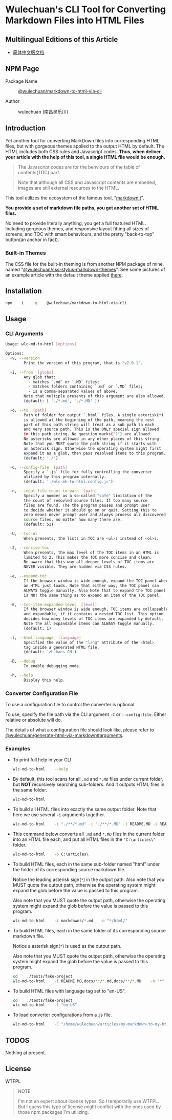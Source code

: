 # Wulechuan's CLI Tool for Converting Markdown Files into HTML Files


## Multilingual Editions of this Article

- [简体中文版文档](./ReadMe.zh-hans-CN.md)




## NPM Page

<dl>
<dt>Package Name</dt>
<dd>

[@wulechuan/markdown-to-html-via-cli](https://www.npmjs.com/package/@wulechuan/markdown-to-html-via-cli)

</dd>
<dt>Author</dt>
<dd><p>wulechuan (南昌吴乐川)</p></dd>
</dl>




## Introduction

Yet another tool for converting MarkDown files into corresponding HTML files, but with gorgeous themes applied to the output HTML by default. The HTML includes both CSS rules and Javascript codes. **Thus, when deliver your article with the help of this tool, a single HTML file would be enough.**

> The Javascript codes are for the behviours of the table of contents(TOC) part.

> Note that although all CSS and Javascript contents are embeded, images are still external resources to the HTML.

This tool utilizes the ecosystem of the famous tool, "[markdownIt](https://www.npmjs.com/package/markdown-it)".

**You provide a set of markdown file paths, you get another set of HTML files.**

No need to provide literally anything, you get a full featured HTML. Including gorgeous themes, and responsive layout fitting all sizes of screens, and TOC with smart behaviours, and the pretty "back-to-top" button(an anchor in fact).


### Built-in Themes

The CSS file for the built-in theming is from another NPM package of mine, named "[@wulechuan/css-stylus-markdown-themes](https://www.npmjs.com/package/@wulechuan/css-stylus-markdown-themes)". See some pictures of an example article with the default theme applied [there](https://github.com/wulechuan/wulechuan-themes-for-htmls-via-markdowns/blob/master/docs/refs/en-US/application-examples.md).


## Installation

```bash
npm    i    -g    @wulechuan/markdown-to-html-via-cli
```


## Usage

### CLI Arguments

```bash
Usage: wlc-md-to-html [options]

Options:
  -v, --version
        Print the version of this program, that is "v2.0.1".

  -i, --from  [globs]
        Any glob that:
          - matches `.md` or `.MD` files;
          - matches folders containing `.md` or `.MD` files;
          - is a comma-separated values of above.
        Note that multiple presents of this argument are also allowed.
        (default: [ './*.md', './*.MD' ])

  -o, --to  [path]
        Path of folder for output `.html` files. A single asterisk(*)
        is allowed at the beginning of the path, meaning the rest
        part of this path string will treat as a sub path to each
        and very source path. This is the ONLY special sign allowed
        in this path string. No question marks("?") are allowed.
        No asterisks are allowed in any other places of this string.
        Note that you MUST quote the path string if it starts with
        an asterisk sign. Otherwise the operating system might first
        expand it as a glob, then pass resolved items to this program.
        (default: './')

  -C, --config-file  [path]
        Specify a `.js` file for fully controlling the converter
        utilized by this program internally.
        (default: './wlc-mk-to-html.config.js')

  -n, --input-file-count-to-warn  [path]
        Specify a number as a so-called "safe" limitation of the
        the count of resovled source files. If too many source
        files are found. The the program pauses and prompt user
        to decide whether it should go on or quit. Setting this to
        zero means never prompt user and always process all discovered
        source files, no matter how many there are.
        (default: 51)

  -U, --toc-ul
        When presents, the lists in TOC are <ul>s instead of <ol>s.

  -2, --concise-toc
        When presents, the max level of the TOC items in an HTML is
        limited to 2. This makes the TOC more concise and clean.
        Be aware that this way all deeper levels of TOC items are
        NEVER visible. They are hidden via CSS rules.

  -e, --expand-toc
        If the browser window is wide enough, expand the TOC panel when
        an HTML just loads. Note that either way, the TOC panel can
        ALWAYS toggle manually. Also Note that to expand the TOC panel
        is NOT the same thing as to expand an item of the TOC panel.

  -E, --toc-item-expanded-level  [level]
        If the browser window is wide enough, TOC items are collapsable
        and expandable, if it contains a nested TOC list. This option
        decides how many levels of TOC items are expanded by default.
        Note the all expandable items can ALWASY toggle manually.
        (default: 1)

  -l, --html-language  [language]
        Specified the value of the "lang" attribute of the <html>
        tag inside a generated HTML file.
        (default: 'zh-hans-CN')

  -D, --debug
        To enable debugging mode.

  -h, --help
        Display this help.

```


### Converter Configuration File

To use a configuration file to control the converter is optional.

To use, specify the file path via the CLI argument `-C` or `--config-file`. Either relative or absolute will do.

The details of what a configuration file should look like, please refer to [@wulechuan/generate-html-via-markdown#arguments](https://www.npmjs.com/package/@wulechuan/generate-html-via-markdown#arguments).


### Examples

-   To print full help in your CLI.

    ```bash
    wlc-md-to-html    --help
    ```

-   By default, this tool scans for all `.md` and `*.MD` files under current folder, but **NOT** recursively searching sub-folders. And it outputs HTML files in the same folder.

    ```bash
    wlc-md-to-html
    ```

-   To build all HTML files into exactly the same output folder. Note that here we use several `-i` arguments together.

    ```bash
    wlc-md-to-html    -i "./**/*.md" -i "./**/*.MD" -i README.MD -i README.md   -o "/home/wulechuan/articles/html/"
    ```

-   This command below converts all `.md` and `*.MD` files in the current folder into an HTML file each, and put all HTML files in the `"C:\articles\"` folder.

    ```bat
    wlc-md-to-html    -o C:\articles\
    ```

-   To build HTML files, each in the same sub-folder named "html" under the folder of its corresponding source markdown file.

    Notice the leading asterisk sign(`*`) in the output path. Also note that you MUST quote the output path, otherwise the operating system might expand the glob before the value is passed to this program.

    Also note that you MUST quote the output path, otherwise the operating system might expand the glob before the value is passed to this program.

    ```bash
    wlc-md-to-html    -i markdowns/*.md   -o "*/html/"
    ```

-   To build HTML files, each in the same folder of its corresponding source markdown file.

    Notice a asterisk sign(`*`) is used as the output path.

    Also note that you MUST quote the output path, otherwise the operating system might expand the glob before the value is passed to this program.

    ```bash
    cd    ./tests/fake-project
    wlc-md-to-html    -i README.MD,docs/**/*.md,docs/**/*.MD    -o "*"
    ```

-   To build HTML files with language tag set to "en-US".

    ```bash
    cd    ./tests/fake-project
    wlc-md-to-html    -l "en-US"
    ```

-   To load converter configurations from a .js file.

    ```bash
    wlc-md-to-html    -C "/home/wulechuan/articles/my-markdown-to-my-html.config.js"
    ```


## TODOS

Nothing at present.



## License

WTFPL

> NOTE:
>
> I'm not an expert about license types. So I temporarily use WTFPL. But I guess this type of license might conflict with the ones used by those npm packages I'm utilizing.

